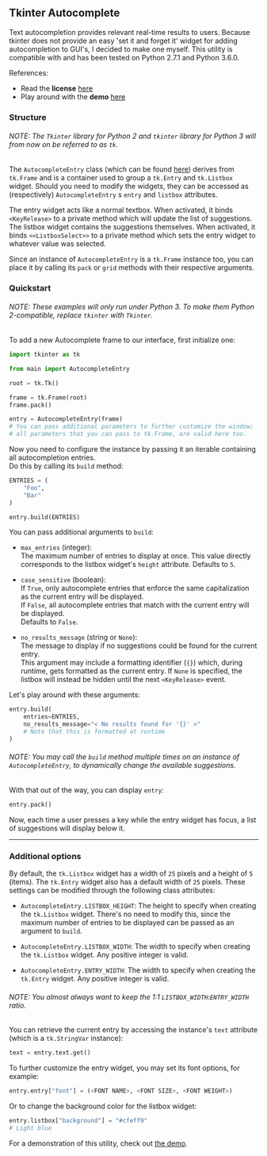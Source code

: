 ## Tkinter Autocomplete

Text autocompletion provides relevant real-time results to users.
Because tkinter does not provide an easy 'set it and forget it' widget for adding autocompletion to GUI's,
I decided to make one myself. This utility is compatible with and has been tested on Python 2.7.1 and Python 3.6.0.<br />

References:
* Read the **license** [here](https://github.com/Coal0/Utilities/blob/master/LICENSE)<br />
* Play around with the **demo** [here](https://github.com/Coal0/Utilities/blob/master/tkinter_autocomplete/demo.py)

### Structure

###### NOTE: The `Tkinter` library for Python 2 and `tkinter` library for Python 3 will from now on be referred to as `tk`.

The `AutocompleteEntry` class (which can be found [here](https://github.com/Coal0/Utilities/blob/master/tkinter_autocomplete/main.py))
derives from `tk.Frame` and is a container used to group a `tk.Entry` and `tk.Listbox` widget. Should you need to modify the widgets,
they can be accessed as (respectively) `AutocompleteEntry` s `entry` and `listbox` attributes.<br />

The entry widget acts like a normal textbox. When activated, it binds `<KeyRelease>` to a private method which will update
the list of suggestions. The listbox widget contains the suggestions themselves. When activated, it binds `<<ListboxSelect>>` to a
private method which sets the entry widget to whatever value was selected.<br />

Since an instance of `AutocompleteEntry` is a `tk.Frame` instance too, you can place it by calling its `pack` or `grid` methods with
their respective arguments.

### Quickstart

###### NOTE: These examples will only run under Python 3. To make them Python 2-compatible, replace `tkinter` with `Tkinter`.


To add a new Autocomplete frame to our interface, first initialize one:

```python
import tkinter as tk

from main import AutocompleteEntry

root = tk.Tk()

frame = tk.Frame(root)
frame.pack()

entry = AutocompleteEntry(frame)
# You can pass additional parameters to further customize the window;
# all parameters that you can pass to tk.Frame, are valid here too.
```

Now you need to configure the instance by passing it an iterable containing all autocompletion entries.<br />
Do this by calling its `build` method:

```python
ENTRIES = (
    "Foo",
    "Bar"
)

entry.build(ENTRIES)
```

You can pass additional arguments to `build`:

* `max_entries` (integer):<br />
  The maximum number of entries to display at once. This value directly corresponds to the listbox widget's `height` attribute. Defaults to `5`.

* `case_sensitive` (boolean):<br />
  If `True`, only autocomplete entries that enforce the same capitalization as the current entry will be displayed.<br />
  If `False`, all autocomplete entries that match with the current entry will be displayed.<br />
  Defaults to `False`.

* `no_results_message` (string or `None`):<br />
  The message to display if no suggestions could be found for the current entry.<br />
  This argument may include a formatting identifier (`{}`) which, during runtime, gets formatted as the current entry. If `None` is specified, the listbox will instead be hidden until the next `<KeyRelease>` event.
  
Let's play around with these arguments:

```python
entry.build(
    entries=ENTRIES,
    no_results_message="< No results found for '{}' >"
    # Note that this is formatted at runtime
)
```

###### NOTE: You may call the `build` method multiple times on an instance of `AutocompleteEntry`, to dynamically change the available suggestions.

With that out of the way, you can display `entry`:

```python
entry.pack()
```

Now, each time a user presses a key while the entry widget has focus, a list of suggestions will display below it.

---

### Additional options

By default, the `tk.Listbox` widget has a width of `25` pixels and a height of `5` (items). The `tk.Entry` widget also has a default width of `25` pixels. These settings can be modified through the following class attributes:

* `AutocompleteEntry.LISTBOX_HEIGHT`: The height to specify when creating the `tk.Listbox` widget. There's no need to modify this, since the maximum number of entries to be displayed can be passed as an argument to `build`.

* `AutocompleteEntry.LISTBOX_WIDTH`: The width to specify when creating the `tk.Listbox` widget. Any positive integer is valid.

* `AutocompleteEntry.ENTRY_WIDTH`: The width to specify when creating the `tk.Entry` widget. Any positive integer is valid.

###### NOTE: You almost always want to keep the 1:1 `LISTBOX_WIDTH`:`ENTRY_WIDTH` ratio.

You can retrieve the current entry by accessing the instance's `text` attribute (which is a `tk.StringVar` instance):

```python
text = entry.text.get()
```

To further customize the entry widget, you may set its font options, for example:

```python
entry.entry["font"] = (<FONT NAME>, <FONT SIZE>, <FONT WEIGHT>)
```

Or to change the background color for the listbox widget:

```python
entry.listbox["background"] = "#cfeff9"
# Light blue
```

For a demonstration of this utility, check out [the demo](#tkinter-autocomplete).

